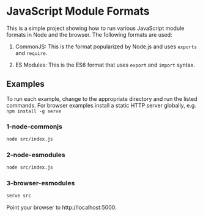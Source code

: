 # JavaScript Module Formats

This is a simple project showing how to run various JavaScript module formats
in Node and the browser. The following formats are used:

1. CommonJS: This is the format popularized by Node.js and uses `exports`
   and `require`.
   
2. ES Modules: This is the ES6 format that uses `export` and `import` syntax.

## Examples

To run each example, change to the appropriate directory and run the listed
commands. For browser examples install a static HTTP server globally, e.g.
`npm install -g serve`


### 1-node-commonjs

```bash
node src/index.js
```

### 2-node-esmodules

```bash
node src/index.js
```

### 3-browser-esmodules

```bash
serve src
```

Point your browser to http://localhost:5000.
